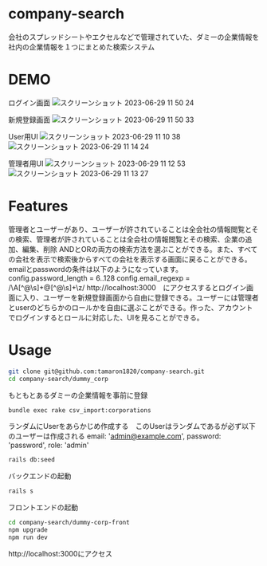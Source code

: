 # company-search
会社のスプレッドシートやエクセルなどで管理されていた、ダミーの企業情報を社内の企業情報を１つにまとめた検索システム

# DEMO
ログイン画面
![スクリーンショット 2023-06-29 11 50 24](https://github.com/tamaron1820/company-search/assets/104906428/25f0f3d7-baad-424c-b063-8ae5822b9dcc)

新規登録画面
![スクリーンショット 2023-06-29 11 50 33](https://github.com/tamaron1820/company-search/assets/104906428/73fd7b53-62a2-430d-b871-77d993621ade)

User用UI
![スクリーンショット 2023-06-29 11 10 38](https://github.com/tamaron1820/company-search/assets/104906428/dc75804c-685d-4235-9252-f88ce3ae87ee)
![スクリーンショット 2023-06-29 11 14 24](https://github.com/tamaron1820/company-search/assets/104906428/aef7c354-5db6-48b6-9b87-3ef97d9db34a)

管理者用UI
![スクリーンショット 2023-06-29 11 12 53](https://github.com/tamaron1820/company-search/assets/104906428/995fddfc-f8df-4a62-b7d1-e46daaa87c0e)
![スクリーンショット 2023-06-29 11 13 27](https://github.com/tamaron1820/company-search/assets/104906428/71b48d02-ff1e-4985-abce-cc3864803975)


# Features

管理者とユーザーがあり、ユーザーが許されていることは全会社の情報閲覧とその検索、管理者が許されていることは全会社の情報閲覧とその検索、企業の追加、編集、削除
ANDとORの両方の検索方法を選ぶことができる。また、すべての会社を表示で検索後からすべての会社を表示する画面に戻ることができる。
emailとpasswordの条件は以下のようになっています。
config.password_length = 6..128
config.email_regexp = /\A[^@\s]+@[^@\s]+\z/
http://localhost:3000　にアクセスするとログイン画面に入り、ユーザーを新規登録画面から自由に登録できる。ユーザーには管理者とuserのどちらかのロールかを自由に選ぶことができる。作った、アカウントでログインするとロールに対応した、UIを見ることができる。

# Usage
```bash
git clone git@github.com:tamaron1820/company-search.git
cd company-search/dummy_corp
```
もともとあるダミーの企業情報を事前に登録
```bash
bundle exec rake csv_import:corporations
```
ランダムにUserをあらかじめ作成する　このUserはランダムであるが必ず以下のユーザーは作成される
  email: 'admin@example.com',
  password: 'password',
  role: 'admin'
```bash
rails db:seed
```
バックエンドの起動
```bash
rails s
```
フロントエンドの起動
```bash
cd company-search/dummy-corp-front
npm upgrade
npm run dev
```
http://localhost:3000にアクセス
